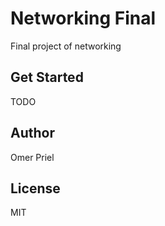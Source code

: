 # Networking Final

Final project of networking

## Get Started

TODO

## Author

Omer Priel

## License

MIT
